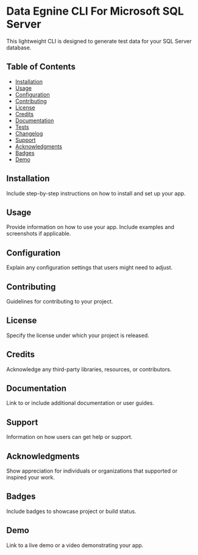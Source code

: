 # **Data Egnine CLI For Microsoft SQL Server**

This lightweight CLI is designed to generate test data for your SQL Server database.

## **Table of Contents**

- [Installation](#installation)
- [Usage](#usage)
- [Configuration](#configuration)
- [Contributing](#contributing)
- [License](#license)
- [Credits](#credits)
- [Documentation](#documentation)
- [Tests](#tests)
- [Changelog](#changelog)
- [Support](#support)
- [Acknowledgments](#acknowledgments)
- [Badges](#badges)
- [Demo](#demo)

## **Installation**

Include step-by-step instructions on how to install and set up your app.

## **Usage**

Provide information on how to use your app. Include examples and screenshots if applicable.

## Configuration

Explain any configuration settings that users might need to adjust.

## **Contributing**

Guidelines for contributing to your project.

## **License**

Specify the license under which your project is released.

## **Credits**

Acknowledge any third-party libraries, resources, or contributors.

## **Documentation**

Link to or include additional documentation or user guides.

## **Support**

Information on how users can get help or support.

## **Acknowledgments**

Show appreciation for individuals or organizations that supported or inspired your work.

## Badges

Include badges to showcase project or build status.

## Demo

Link to a live demo or a video demonstrating your app.
